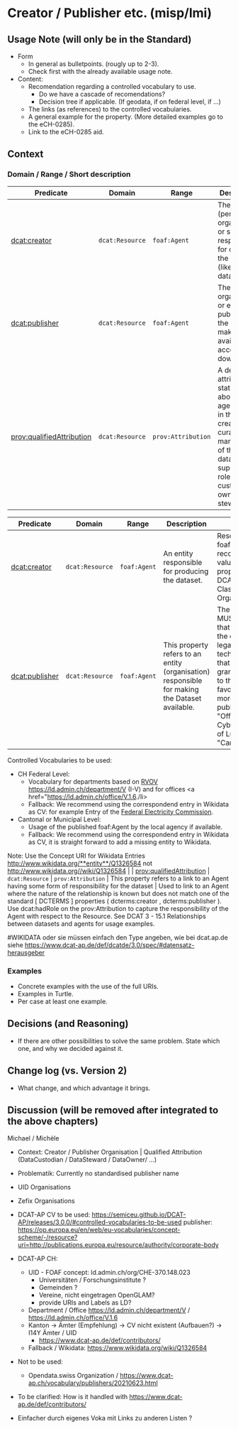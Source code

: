 # Creator / Publisher etc. (misp/lmi)

## Usage Note (will only be in the Standard)
* Form
  * In general as bulletpoints. (rougly up to 2-3).
  * Check first with the already available usage note.
* Content:
  * Recomendation regarding a controlled vocabulary to use.
    * Do we have a cascade of recomendations?
    * Decision tree if applicable. (If geodata, if on federal level, if ...)
  * The links (as references) to the controlled vocabularies.
  * A general example for the property. (More detailed examples go to the eCH-0285).
  * Link to the eCH-0285 aid.

## Context

### Domain / Range / Short description
| **Predicate**                                                                 | **Domain**         | **Range**           | **Description**                                              |
|------------------------------------------------------------------------------|-------------------|---------------------|-------------------------------------------------------------|
| [dcat:creator](https://www.w3.org/TR/vocab-dcat-3/#Property:resource_creator) | `dcat:Resource`    | `foaf:Agent`        | The entity (person, organization, or service) responsible for creating the resource (like a dataset). |
| [dcat:publisher](https://www.w3.org/TR/vocab-dcat-3/#Property:resource_publisher) | `dcat:Resource`    | `foaf:Agent`        | The organization or entity that publishes the dataset, making it available for access or download. |
| [prov:qualifiedAttribution](https://www.w3.org/TR/vocab-dcat-3/#Property:resource_qualifiedAttribution) | `dcat:Resource`    | `prov:Attribution`  | A detailed attribution statement about an agent's role in the creation, curation, or management of the dataset, supporting roles like custodian, owner, steward, etc. |

| **Predicate**                                                                 | **Domain**         | **Range**           | **Description**                                              | **Usage note**                                             |
|------------------------------------------------------------------------------|-------------------|---------------------|-------------------------------------------------------------|------------------------------------------------------------|
| [dcat:creator](https://www.w3.org/TR/vocab-dcat-3/#Property:resource_creator) | `dcat:Resource`   | `foaf:Agent`        | An entity responsible for producing the dataset. | Resources of type foaf:Agent are recommended as values for this property. See also 	DCAT 3 - 6.12 Class: Organization/Person | 
| [dcat:publisher](https://www.w3.org/TR/vocab-dcat-3/#Property:resource_publisher) | `dcat:Resource`   | `foaf:Agent`        | This property refers to an entity (organisation) responsible for making the Dataset available. | The organisation MUST be the one that has published the dataset (in the legal sense, not the technical sense), i.e. that has decided to grant rights of use to third parties. It is favorable to use a more specific publisher, i.e. "Office of Cyberadministration of Lucern" over "Canton of Lucern".

Controlled Vocabularies to be used:
* CH Federal Level:
  * Vocabulary for departments based on [RVOV](https://www.fedlex.admin.ch/eli/cc/1999/170/de)  <a href="https://ld.admin.ch/department/V">https://ld.admin.ch/department/V</a> (I-V) and for offices <a href="https://ld.admin.ch/office/V.1.6</a>./li>
  * Fallback: We recommend using the correspondend entry in Wikidata as CV: for example Entry of the <a href="[https://www.wikidata.org/entity/Q1326584](http://www.wikidata.org/entity/Q1326584)">Federal Electricity Commission</a>.
* Cantonal or Municipal Level:
  * Usage of the published foaf:Agent by the local agency if available.
  * Fallback: We recommend using the correspondend entry in Wikidata as CV, it is straight forward to add a missing entity to Wikidata.
 
 Note: Use the Concept URI for Wikidata Entries http://www.wikidata.org/**entity**/Q1326584 not http://www.wikidata.org//wiki/Q1326584
 |
| [prov:qualifiedAttribution](https://www.w3.org/TR/vocab-dcat-3/#Property:resource_qualifiedAttribution) | `dcat:Resource`   | `prov:Attribution`  | This property refers to a link to an Agent having some form of responsibility for the dataset | Used to link to an Agent where the nature of the relationship is known but does not match one of the standard [ DCTERMS ] properties ( dcterms:creator , dcterms:publisher ). Use dcat:hadRole on the prov:Attribution to capture the responsibility of the Agent with respect to the Resource. See DCAT 3 - 15.1 Relationships between datasets and agents for usage examples.

#WIKIDATA oder sie müssen einfach den Type angeben, wie bei dcat.ap.de siehe https://www.dcat-ap.de/def/dcatde/3.0/spec/#datensatz-herausgeber


### Examples
* Concrete examples with the use of the full URIs.
* Examples in Turtle.
* Per case at least one example.

## Decisions (and Reasoning)
* If there are other possibilities to solve the same problem. State which one, and why we decided against it.

## Change log (vs. Version 2)
* What change, and which advantage it brings.



## Discussion (will be removed after integrated to the above chapters)

  Michael / Michèle
  
  * Context:  Creator / Publisher Organisation | Qualified Attribution (DataCustodian / DataSteward / DataOwner/ ...)

  * Problematik: Currently no standardised publisher name

  * UID Organisations
  * Zefix Organisations
  
  * DCAT-AP CV to be used: 
    https://semiceu.github.io/DCAT-AP/releases/3.0.0/#controlled-vocabularies-to-be-used 
    publisher: https://op.europa.eu/en/web/eu-vocabularies/concept-scheme/-/resource?uri=http://publications.europa.eu/resource/authority/corporate-body

  * DCAT-AP CH:
    * UID - FOAF concept: ld.admin.ch/org/CHE-370.148.023
      * Universitäten / Forschungsinstitute ?
      * Gemeinden ?
      * Vereine, nicht eingetragen OpenGLAM?
      * provide URIs and Labels as LD?
    * Department / Office https://ld.admin.ch/department/V / https://ld.admin.ch/office/V.1.6
    * Kanton -> Ämter (Empfehlung) -> CV nicht existent (Aufbauen?) -> I14Y Ämter / UID
      * https://www.dcat-ap.de/def/contributors/ 
    * Fallback / Wikidata: https://www.wikidata.org/wiki/Q1326584
      
* Not to be used:
    * Opendata.swiss Organization / https://www.dcat-ap.ch/vocabulary/publishers/20210623.html

* To be clarified: How is it handled with https://www.dcat-ap.de/def/contributors/

* Einfacher durch eigenes Voka mit Links zu anderen Listen ?
